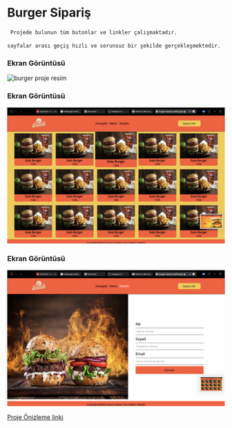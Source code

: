 # Burger Sipariş

` Projede bulunun tüm butonlar ve linkler çalışmaktadır.`

`sayfalar arası geçiş hızlı ve sorunsuz bir şekilde gerçekleşmektedir.`

### Ekran Görüntüsü 
![burger proje resim](/img/Proje-resmi-1.jpg)
### Ekran Görüntüsü 
![burger proje resim](/img/Proje-resmi-2.jpg)
### Ekran Görüntüsü 
![burger proje resim](/img/proje-resmi-3.jpg)


[Proje Önizleme linki](https://burger-siparisi.netlify.app)
